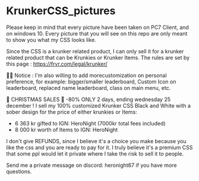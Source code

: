# KrunkerCSS_pictures

Please keep in mind that every picture have been taken on PC7 Client, and on windows 10.
Every picture that you will see on this repo are only meant to show you what my CSS looks like.

Since the CSS is a krunker related product, I can only sell it for a krunker related product that can be Krunkies or Krunker Items. The rules are set by this page : https://frvr.com/legal/krunker/

📌📌 Notice : I'm also willing to add morecustomization on personal preference, for example: bigger/smaller leaderboard, Custom Icon on leaderboard, replaced name leaderboard, class on main menu, etc.

🎉 CHRISTMAS SALES 🎉 -80% ONLY 2 days, ending wednesday 25 december !
I sell my 100% customized Krunker CSS Black and White with a sober design for the price of either krunkies or Items:
- 6 363 kr gifted to IGN: HeroNight (7000kr total fees included)
- 8 000 kr worth of Items to IGN: HeroNight

I don't give REFUNDS, since I believe it's a choice you make because you like the css and you are ready to pay for it. I truly believe it's a premium CSS that some ppl would let it private where I take the risk to sell it to people. 

Send me a private message on discord: heronight67 if you have more questions.
